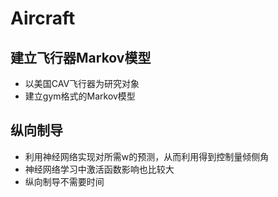 # Aircraft
## 建立飞行器Markov模型
* 以美国CAV飞行器为研究对象
* 建立gym格式的Markov模型
## 纵向制导
* 利用神经网络实现对所需w的预测，从而利用得到控制量倾侧角
* 神经网络学习中激活函数影响也比较大
* 纵向制导不需要时间